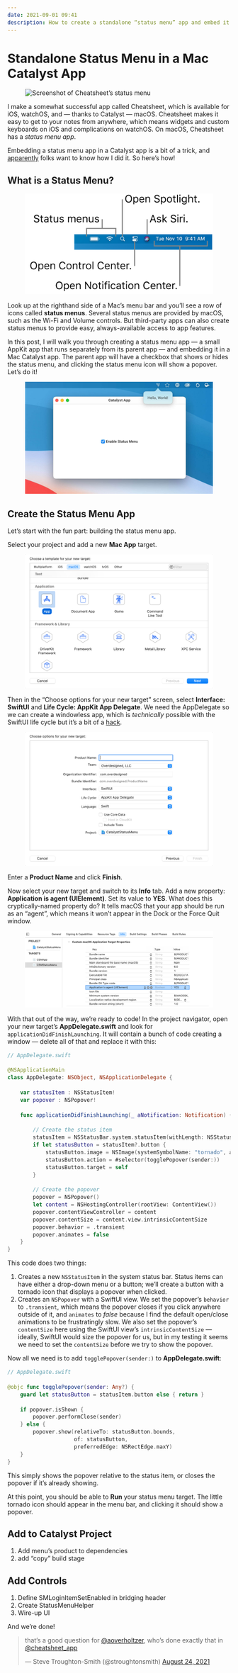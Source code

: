 ```yaml
---
date: 2021-09-01 09:41
description: How to create a standalone “status menu” app and embed it in your Mac Catalyst app.
---
```

# Standalone Status Menu in a Mac Catalyst App

<figure><img src="/images/cheatsheet-menu.png" srcset="/images/cheatsheet-menu.png 2x" alt="Screenshot of Cheatsheet’s status menu" /></figure>

I make a somewhat successful app called Cheatsheet, which is available for iOS, watchOS, and — thanks to Catalyst — macOS. Cheatsheet makes it easy to get to your notes from anywhere, which means widgets and custom keyboards on iOS and complications on watchOS. On macOS, Cheatsheet has a *status menu app*. 

Embedding a status menu app in a Catalyst app is a bit of a trick, and [apparently](https://twitter.com/stroughtonsmith/status/1429970709791522817?ref_src=twsrc%5Etfw) folks want to know how I did it. So here’s how!


## What is a Status Menu?

<figure><img src="/images/status-menu-help.png" srcset="/images/status-menu-help.png 2x" alt="Screenshot of a status menu, courtesy of https://support.apple.com/guide/mac-help/menu-bar-mchlp1446/mac" /></figure>

Look up at the righthand side of a Mac’s menu bar and you’ll see a row of icons called **status menus**. Several status menus are provided by macOS, such as the Wi-Fi and Volume controls. But third-party apps can also create status menus to provide easy, always-available access to app features.

In this post, I will walk you through creating a status menu app — a small AppKit app that runs separately from its parent app — and embedding it in a Mac Catalyst app. The parent app will have a checkbox that shows or hides the status menu, and clicking the status menu icon will show a popover. Let’s do it!

<figure><img src="/images/status-menu-example.jpg" alt="Screenshot of my sample app and status menu" /></figure>

## Create the Status Menu App

Let’s start with the fun part: building the status menu app. 

Select your project and add a new **Mac App** target.

<figure><img src="/images/menu-mac-app.png" srcset="/images/menu-mac-app.png 2x" alt="Screenshot of a Xcode’s Add Target window" /></figure>

Then in the “Choose options for your new target” screen, select **Interface: SwiftUI** and **Life Cycle: AppKit App Delegate**. We need the AppDelegate so we can create a windowless app, which is *technically* possible with the SwiftUI life cycle but it’s a bit of a [hack](https://github.com/zaferarican/menubarpopoverswiftui2).

<figure><img src="/images/menu-life-cycle.png" srcset="/images/menu-life-cycle.png 2x" alt="Screenshot of a Xcode’s Choose options for your new target window" /></figure>

Enter a **Product Name** and click **Finish**. 

Now select your new target and switch to its **Info** tab. Add a new property: **Application is agent (UIElement)**. Set its value to **YES**. What does this cryptically-named property do? It tells macOS that your app should be run as an “agent”, which means it won’t appear in the Dock or the Force Quit window.

<figure><img src="/images/menu-uielement.png" srcset="/images/menu-uielement.png 2x" alt="Screenshot of the Info tab of our new target in Xcode" /></figure>

With that out of the way, we’re ready to code! In the project navigator, open your new target’s **AppDelegate.swift** and look for `applicationDidFinishLaunching`. It will contain a bunch of code creating a window — delete all of that and replace it with this:

```swift
// AppDelegate.swift

@NSApplicationMain
class AppDelegate: NSObject, NSApplicationDelegate {
    
    var statusItem : NSStatusItem!
    var popover : NSPopover!

    func applicationDidFinishLaunching(_ aNotification: Notification) {

        // Create the status item
        statusItem = NSStatusBar.system.statusItem(withLength: NSStatusItem.variableLength)
        if let statusButton = statusItem?.button {
            statusButton.image = NSImage(systemSymbolName: "tornado", accessibilityDescription: nil)
            statusButton.action = #selector(togglePopover(sender:))
            statusButton.target = self
        }
        
        // Create the popover
        popover = NSPopover()
        let content = NSHostingController(rootView: ContentView())
        popover.contentViewController = content
        popover.contentSize = content.view.intrinsicContentSize
        popover.behavior = .transient
        popover.animates = false
    }
}
```

This code does two things:

1. Creates a new `NSStatusItem` in the system status bar. Status items can have either a drop-down menu or a button; we’ll create a button with a tornado icon that displays a popover when clicked.
2. Creates an `NSPopover` with a SwiftUI view. We set the popover’s `behavior` to `.transient`, which means the popover closes if you click anywhere outside of it, and `animates` to *false* because I find the default open/close animations to be frustratingly slow. We also set the popover’s `contentSize` here using the SwiftUI view’s `intrinsicContentSize` — ideally, SwiftUI would size the popover for us, but in my testing it seems we need to set the `contentSize` before we try to show the popover.

Now all we need is to add `togglePopover(sender:)` to **AppDelegate.swift**:

```swift
// AppDelegate.swift

@objc func togglePopover(sender: Any?) {
    guard let statusButton = statusItem.button else { return }
    
    if popover.isShown {
        popover.performClose(sender)
    } else {
        popover.show(relativeTo: statusButton.bounds,
                     of: statusButton,
                     preferredEdge: NSRectEdge.maxY)
    }
}
```

This simply shows the popover relative to the status item, or closes the popover if it’s already showing.

At this point, you should be able to **Run** your status menu target. The little tornado icon should appear in the menu bar, and clicking it should show a popover.

## Add to Catalyst Project

1. Add menu’s product to dependencies
2. add “copy” build stage

## Add Controls

1. Define SMLoginItemSetEnabled in bridging header
2. Create StatusMenuHelper
3. Wire-up UI

And we’re done!


<blockquote class="twitter-tweet" data-dnt="true"><p lang="en" dir="ltr">that’s a good question for <a href="https://twitter.com/aoverholtzer?ref_src=twsrc%5Etfw">@aoverholtzer</a>, who’s done exactly that in <a href="https://twitter.com/cheatsheet_app?ref_src=twsrc%5Etfw">@cheatsheet_app</a></p>&mdash; Steve Troughton-Smith (@stroughtonsmith) <a href="https://twitter.com/stroughtonsmith/status/1429970709791522817?ref_src=twsrc%5Etfw">August 24, 2021</a></blockquote> <script async src="https://platform.twitter.com/widgets.js" charset="utf-8"></script>